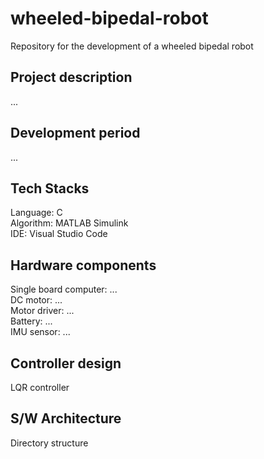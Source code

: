 # wheeled-bipedal-robot
Repository for the development of a wheeled bipedal robot 

## Project description
...

## Development period
...

## Tech Stacks
Language: C <br>
Algorithm: MATLAB Simulink <br>
IDE: Visual Studio Code 

## Hardware components
Single board computer: ... <br>
DC motor: ... <br>
Motor driver: ... <br>
Battery: ... <br>
IMU sensor: ...

## Controller design
LQR controller

## S/W Architecture
Directory structure
